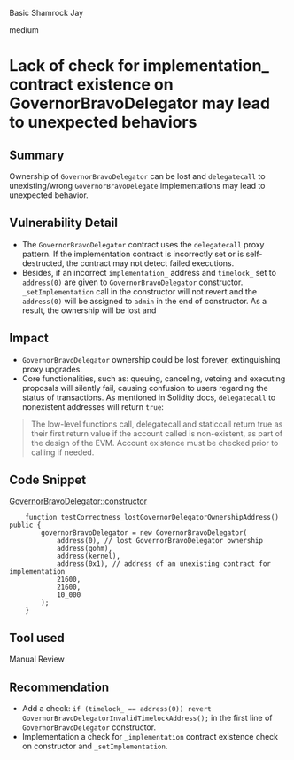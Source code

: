 Basic Shamrock Jay

medium

# Lack of check for implementation_ contract existence on GovernorBravoDelegator may lead to unexpected behaviors

## Summary
Ownership of `GovernorBravoDelegator` can be lost and `delegatecall` to unexisting/wrong `GovernorBravoDelegate` implementations may lead to unexpected behavior.

## Vulnerability Detail
- The `GovernorBravoDelegator` contract uses the `delegatecall` proxy pattern. If the implementation contract is incorrectly set or is self-destructed, the contract may not detect failed executions.
- Besides, if an incorrect `implementation_` address and `timelock_` set to `address(0)` are given to `GovernorBravoDelegator` constructor. `_setImplementation` call in the constructor will not revert and the `address(0)` will be assigned to `admin` in the end of constructor. As a result, the ownership will be lost and 

## Impact
- `GovernorBravoDelegator` ownership could be lost forever, extinguishing proxy upgrades.
- Core functionalities, such as: queuing, canceling, vetoing and executing proposals will silently fail, causing confusion to users regarding the status of transactions. As mentioned in Solidity docs, `delegatecall` to nonexistent addresses will return `true`:
> The low-level functions call, delegatecall and staticcall return true as their first return value if the account called is non-existent, as part of the design of the EVM. Account existence must be checked prior to calling if needed.

## Code Snippet
[GovernorBravoDelegator::constructor](https://github.com/sherlock-audit/2024-01-olympus-on-chain-governance/blob/main/bophades/src/external/governance/GovernorBravoDelegator.sol#L10C1-L38C6)
```solidity
    function testCorrectness_lostGovernorDelegatorOwnershipAddress() public {
        governorBravoDelegator = new GovernorBravoDelegator(
            address(0), // lost GovernorBravoDelegator ownership
            address(gohm),
            address(kernel),
            address(0x1), // address of an unexisting contract for implementation
            21600,
            21600,
            10_000
        );
    }

```

## Tool used

Manual Review

## Recommendation
- Add a check: `if (timelock_ == address(0)) revert GovernorBravoDelegatorInvalidTimelockAddress();` in the first line of `GovernorBravoDelegator` constructor.
- Implementation a check for `_implementation` contract existence check on constructor and `_setImplementation`.